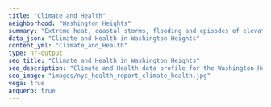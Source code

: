 ```yaml
---
title: "Climate and Health"
neighborhood: "Washington Heights"
summary: "Extreme heat, coastal storms, flooding and episodes of elevated ozone are climate-related hazards that may increase with climate change and have important public health impacts in New York City. Extreme weather can cause power outages, which also threaten public health. This report provides neighborhood indicators of climate-related hazards, vulnerability and health impacts."
data_json: "Climate and Health in Washington Heights"
content_yml: "Climate_and_Health"
type: nr-output
seo_title: "Climate and Health in Washington Heights"
seo_description: "Climate and Health data profile for the Washington Heights neighborhood of NYC."
seo_image: "images/nyc_health_report_climate_health.jpg"
vega: true
arquero: true
---
```

